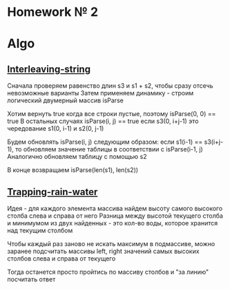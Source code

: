 # Homework № 2

# Algo

## [Interleaving-string](https://leetcode.com/problems/interleaving-string/description/)

Сначала проверяем равенство длин s3 и s1 + s2, чтобы сразу отсечь невозможные варианты
Затем применяем динамику - строим логический двумерный массив isParse

Хотим вернуть true когда все строки пустые, поэтому isParse(0, 0) == true
В остальных случаях isParse(i, j) == true если s3(0, i+j-1) это чередование s1(0, i-1) и s2(0, j-1)

Будем обновлять isParse(i, j) следующим образом: если s1(i-1) == s3(i+j-1), то обновляем значение таблицы в соответствии с isParse(i-1, j)
Аналогично обновляем таблицу с помощью s2

В конце возвращаем isParse(len(s1), len(s2))

## [Trapping-rain-water](https://leetcode.com/problems/trapping-rain-water/description/)

Идея - для каждого элемента массива найдем высоту самого высокого столба слева и справа от него
Разница между высотой текущего столба и минимумом из двух найденных - это кол-во воды, которое хранится над текущим столбом

Чтобы каждый раз заново не искать максимум в подмассиве, можно заранее подсчитать массивы left, right значений самых высоких столбов слева и справа от текущего

Тогда останется просто пройтись по массиву столбов и "за линию" посчитать ответ 